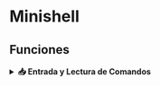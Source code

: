 # Minishell

## Funciones

<details>
<summary><strong>📥 Entrada y Lectura de Comandos</strong></summary>

<br>

| Función                         | Descripción                                                                                             | Uso común                                                         | Uso con código                                                   |
|----------------------------------|---------------------------------------------------------------------------------------------------------|--------------------------------------------------------------------|------------------------------------------------------------------|
| `readline(prompt)`              | Muestra el prompt y lee una línea de entrada del usuario. Devuelve un puntero a la línea leída.         | Leer comandos del usuario con edición de línea                    | `char *s = readline("mini$ ");`                                 |
| `add_history(line)`             | Añade la línea al historial de comandos. Útil para usar las flechas ↑ y ↓.                              | Guardar comandos ejecutados para navegación en el historial       | `if (*s) add_history(s);`                                       |
| `rl_clear_history()`            | Limpia el historial de readline liberando memoria.                                                      | Limpiar historial al salir del programa                           | `rl_clear_history();`                                           |
| `rl_on_new_line()`              | Notifica a readline que comienza una nueva línea. Útil al manejar señales.                              | Preparar readline tras una interrupción con Ctrl+C                | `rl_on_new_line();`                                             |
| `rl_replace_line(text, undo)`  | Reemplaza la línea actual por `text`. `undo` borra el historial de deshacer si es 1.                    | Borrar o reemplazar el texto actual en la línea de entrada        | `rl_replace_line("", 0);`                                       |
| `rl_redisplay()`                | Redibuja el prompt y la línea actual.                                                                   | Refrescar el prompt en pantalla tras una señal                    | `rl_redisplay();`                                               |
| `isatty(fd)`                    | Devuelve 1 si el descriptor es un terminal, 0 si no.                                                    | Comprobar si la entrada es interactiva                            | `if (isatty(STDIN_FILENO))`                                     |
| `ttyname(fd)`                   | Devuelve el nombre del terminal asociado con el descriptor.                                             | Obtener el nombre del terminal, útil para depuración              | `char *name = ttyname(0);`                                      |
| `ttyslot()`                     | Devuelve el número de terminal del proceso actual.                                                      | Rara vez usada, identificación del terminal                       | `int slot = ttyslot();`                                         |
| `ioctl(fd, request)`           | Envía comandos de control al dispositivo. Común para detectar tamaño del terminal (`TIOCGWINSZ`).       | Saber cuántas columnas tiene la terminal, útil para el layout     | `ioctl(1, TIOCGWINSZ, &w);`                                     |

<details>
<summary><strong>💬 Entrada/Salida Básica</strong></summary>

<br>

| Función       | Descripción                                                                  | Uso común                            | Uso con código                        |
|---------------|------------------------------------------------------------------------------|---------------------------------------|----------------------------------------|
| `printf`      | Imprime texto formateado a la salida estándar.                              | Mensajes de debug o salida del shell | `printf("Hola %s\n", nombre);`        |
| `write`       | Escribe directamente en un descriptor de archivo (stdout, stderr, etc.).    | Imprimir sin usar stdio              | `write(1, "Hola\n", 5);`              |
| `perror`      | Muestra un mensaje de error basado en `errno`.                              | Reportar errores de sistema          | `perror("open");`                     |
| `strerror`    | Devuelve un string que describe un código de error.                         | Mostrar mensaje de error personalizado | `char *msg = strerror(errno);`        |

<details>
<summary><strong>📁 Manejo de Archivos</strong></summary>

<br>

| Función     | Descripción                                                                 | Uso común                                     | Uso con código                                                   |
|-------------|-----------------------------------------------------------------------------|-----------------------------------------------|------------------------------------------------------------------|
| `access`    | Verifica permisos de acceso a un archivo (`F_OK`, `R_OK`, `W_OK`, `X_OK`).  | Comprobar si un archivo existe o es ejecutable | `if (access("file", F_OK) == 0) {...}`                          |
| `open`      | Abre un archivo y devuelve su descriptor.                                   | Abrir archivos para lectura o escritura        | `int fd = open("file.txt", O_RDONLY);`                          |
| `read`      | Lee datos de un descriptor de archivo.                                      | Leer contenido desde un archivo                | `read(fd, buffer, 100);`                                        |
| `close`     | Cierra un descriptor de archivo.                                             | Liberar recursos tras abrir archivos           | `close(fd);`                                                    |
| `unlink`    | Elimina un archivo del sistema de archivos.                                 | Implementar el comando `rm`                    | `unlink("file.txt");`                                           |
| `stat`      | Obtiene información del archivo (nombre, tamaño, permisos).                 | Verificar tipo de archivo o permisos           | `stat("archivo", &st);`                                        |
| `lstat`     | Igual que `stat` pero no sigue enlaces simbólicos.                          | Verificar si un archivo es un enlace simbólico | `lstat("archivo", &st);`                                       |
| `fstat`     | Igual que `stat` pero usando un descriptor de archivo.                      | Obtener info de un archivo ya abierto          | `fstat(fd, &st);`                                               |

</details> <details> <summary><strong>👨‍👧‍👦 Gestión de Procesos</strong></summary>

  | Función    | Uso                                                 |
|------------|------------------------------------------------------|
| `fork`     | Crear un nuevo proceso hijo                          |
| `execve`   | Ejecutar un nuevo programa                           |
| `wait`     | Esperar a que termine un hijo                        |
| `waitpid`  | Esperar a un hijo específico                         |
| `wait3`    | Igual que `wait`, pero con más info (uso de recursos)|
| `wait4`    | Como `wait3`, pero permite más control               |
| `exit`     | Terminar el proceso actual                           |
| `kill`     | Enviar señales a un proceso                          |

</details> <details> <summary><strong>🔀 Pipes y Redirección</strong></summary>

  | Función  | Uso                                        |
|----------|---------------------------------------------|
| `dup`    | Duplicar un descriptor de archivo           |
| `dup2`   | Duplicar y redirigir un descriptor          |
| `pipe`   | Crear un pipe (comunicación entre procesos) |

</details> <details> <summary><strong>🧠 Señales</strong></summary>

  | Función        | Uso                                               |
|----------------|----------------------------------------------------|
| `signal`       | Establecer un manejador de señales                 |
| `sigaction`    | Manejador de señales avanzado                      |
| `sigemptyset`  | Inicializar un conjunto de señales vacío           |
| `sigaddset`    | Añadir señales a un conjunto                       |


</details> <details> <summary><strong>🌎 Variables de Entorno</strong></summary>

  | Función  | Uso                                      |
|----------|-------------------------------------------|
| `getenv` | Obtener el valor de una variable de entorno |

</details> <details> <summary><strong>🖥️ Control de la Terminal (Termcap)</strong></summary>

  | Función     | Uso                                                   |
|-------------|--------------------------------------------------------|
| `tcgetattr` | Obtener atributos de la terminal                       |
| `tcsetattr` | Establecer atributos de la terminal                    |
| `tgetent`   | Cargar la base de datos termcap                        |
| `tgetflag`  | Leer flags del terminal (de termcap)                   |
| `tgetnum`   | Obtener valores numéricos del terminal (termcap)       |
| `tgetstr`   | Obtener cadenas del terminal (termcap)                 |
| `tgoto`     | Posicionar el cursor                                   |
| `tputs`     | Imprimir secuencias de control del terminal            |

</details> <details> <summary><strong>🛠️ Utilidades de Memoria</strong></summary>

  | Función | Uso                                 |
|--------|--------------------------------------|
| `malloc` | Reservar memoria dinámica          |
| `free`   | Liberar memoria                     |

</details>

🧪 Ejemplo Entrada y Lectura de Comandos

#include <stdio.h>
#include <stdlib.h>
#include <readline/readline.h>
#include <readline/history.h>

int main(void)
{
    char *line;

    while (1)
    {
        line = readline("minishell$ ");
        if (!line)
            break;
        if (*line)
            add_history(line);
        printf("Leído: %s\n", line);
        free(line);
    }
    rl_clear_history();
    return 0;
}

🧪 Ejemplo práctico: Verificar si un archivo existe y leerlo

#include <fcntl.h>
#include <unistd.h>
#include <stdio.h>

int main(void)
{
    char buffer[101];
    int fd, bytes;

    if (access("readme.txt", F_OK) == 0)
    {
        fd = open("readme.txt", O_RDONLY);
        if (fd == -1)
            return (perror("open"), 1);
        bytes = read(fd, buffer, 100);
        if (bytes > 0)
        {
            buffer[bytes] = '\0';
            write(1, buffer, bytes);
        }
        close(fd);
    }
    else
        write(2, "Archivo no encontrado\n", 23);
    return 0;
}
